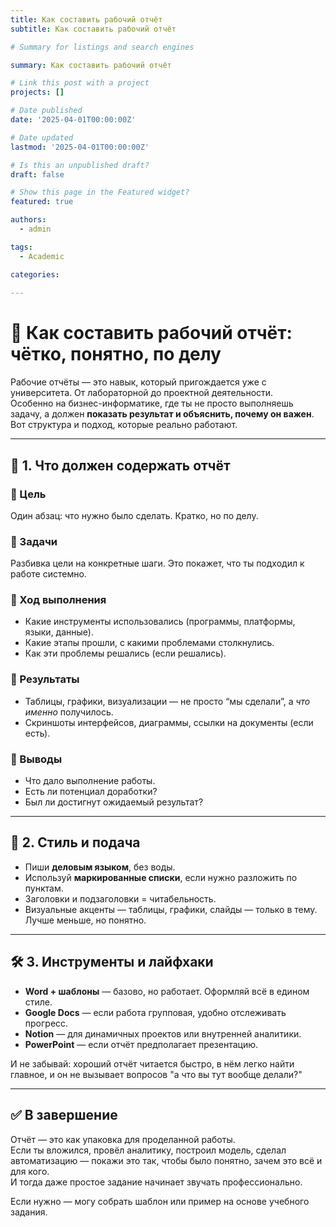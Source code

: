 ```yaml
---
title: Как составить рабочий отчёт
subtitle: Как составить рабочий отчёт

# Summary for listings and search engines

summary: Как составить рабочий отчёт

# Link this post with a project
projects: []

# Date published
date: '2025-04-01T00:00:00Z'

# Date updated
lastmod: '2025-04-01T00:00:00Z'

# Is this an unpublished draft?
draft: false

# Show this page in the Featured widget?
featured: true

authors:
  - admin

tags:
  - Academic

categories:
  
---
```


# 📄 Как составить рабочий отчёт: чётко, понятно, по делу

Рабочие отчёты — это навык, который пригождается уже с университета. От лабораторной до проектной деятельности.  
Особенно на бизнес-информатике, где ты не просто выполняешь задачу, а должен **показать результат и объяснить, почему он важен**.  
Вот структура и подход, которые реально работают.

---

## 📂 1. Что должен содержать отчёт

### 🔹 Цель
Один абзац: что нужно было сделать. Кратко, но по делу.

### 🔹 Задачи
Разбивка цели на конкретные шаги. Это покажет, что ты подходил к работе системно.

### 🔹 Ход выполнения
- Какие инструменты использовались (программы, платформы, языки, данные).
- Какие этапы прошли, с какими проблемами столкнулись.
- Как эти проблемы решались (если решались).

### 🔹 Результаты
- Таблицы, графики, визуализации — не просто “мы сделали”, а *что именно* получилось.
- Скриншоты интерфейсов, диаграммы, ссылки на документы (если есть).

### 🔹 Выводы
- Что дало выполнение работы.
- Есть ли потенциал доработки?
- Был ли достигнут ожидаемый результат?

---

## 🧠 2. Стиль и подача

- Пиши **деловым языком**, без воды.  
- Используй **маркированные списки**, если нужно разложить по пунктам.
- Заголовки и подзаголовки = читабельность.
- Визуальные акценты — таблицы, графики, слайды — только в тему. Лучше меньше, но понятно.

---

## 🛠️ 3. Инструменты и лайфхаки

- **Word + шаблоны** — базово, но работает. Оформляй всё в едином стиле.
- **Google Docs** — если работа групповая, удобно отслеживать прогресс.
- **Notion** — для динамичных проектов или внутренней аналитики.
- **PowerPoint** — если отчёт предполагает презентацию.

И не забывай: хороший отчёт читается быстро, в нём легко найти главное, и он не вызывает вопросов "а что вы тут вообще делали?"

---

## ✅ В завершение

Отчёт — это как упаковка для проделанной работы.  
Если ты вложился, провёл аналитику, построил модель, сделал автоматизацию — покажи это так, чтобы было понятно, зачем это всё и для кого.  
И тогда даже простое задание начинает звучать профессионально.

Если нужно — могу собрать шаблон или пример на основе учебного задания.

